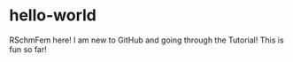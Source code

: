 # hello-world

RSchmFem here! I am new to GitHub and going through the Tutorial!
This is fun so far!
